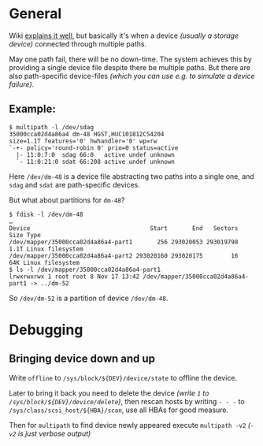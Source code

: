 # General

Wiki [explains it well](https://en.wikipedia.org/wiki/Multipath_I/O), but basically it's when a device *(usually a storage device)* connected through multiple paths.

May one path fail, there will be no down-time. The system achieves this by providing a single device file despite there be multiple paths. But there are also path-specific device-files *(which you can use e.g. to simulate a device failure)*.

## Example:

```
$ multipath -l /dev/sdag
35000cca02d4a86a4 dm-48 HGST,HUC101812CS4204
size=1.1T features='0' hwhandler='0' wp=rw
`-+- policy='round-robin 0' prio=0 status=active
  |- 11:0:7:0  sdag 66:0   active undef unknown
  `- 11:0:21:0 sdat 66:208 active undef unknown
```

Here `/dev/dm-48` is a device file abstracting two paths into a single one, and `sdag` and `sdat` are path-specific devices.

But what about partitions for `dm-48`?

```
$ fdisk -l /dev/dm-48
…
Device                                  Start       End   Sectors  Size Type
/dev/mapper/35000cca02d4a86a4-part1       256 293020053 293019798  1.1T Linux filesystem
/dev/mapper/35000cca02d4a86a4-part2 293020160 293020175        16   64K Linux filesystem
$ ls -l /dev/mapper/35000cca02d4a86a4-part1
lrwxrwxrwx 1 root root 8 Nov 17 13:42 /dev/mapper/35000cca02d4a86a4-part1 -> ../dm-52
```

So `/dev/dm-52` is a partition of device `/dev/dm-48`.

# Debugging

## Bringing device down and up

Write `offline` to `/sys/block/${DEV}/device/state` to offline the device.

Later to bring it back you need to delete the device *(write `1` to `/sys/block/${DEV}/device/delete`)*, then rescan hosts by writing `- - -` to `/sys/class/scsi_host/${HBA}/scan`, use all HBAs for good measure.

Then for `multipath` to find device newly appeared execute `multipath -v2` *(`-v2` is just verbose output)*
